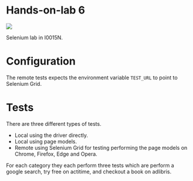 # Hands-on-lab 6

![](https://github.com/norlen/i0015n-lab6/workflows/general/badge.svg)

Selenium lab in I0015N.

# Configuration

The remote tests expects the environment variable `TEST_URL` to point to Selenium Grid.
# Tests

There are three different types of tests.

- Local using the driver directly.
- Local using page models.
- Remote using Selenium Grid for testing performing the page models on Chrome, Firefox, Edge and Opera.

For each category they each perform three tests which are perform a google search, try free on actitime, and checkout a book on adlibris.
